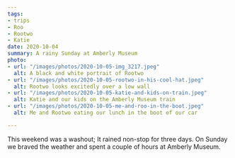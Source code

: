 ```yaml
---
tags:
- trips
- Roo
- Rootwo
- Katie
date: 2020-10-04
summary: A rainy Sunday at Amberly Museum
photo:
- url: "/images/photos/2020-10-05-img_3217.jpeg"
  alt: A black and white portrait of Rootwo
- url: "/images/photos/2020-10-05-rootwo-in-his-cool-hat.jpeg"
  alt: Rootwo looks excitedly over a low wall
- url: "/images/photos/2020-10-05-katie-and-kids-on-train.jpeg"
  alt: Katie and our kids on the Amberly Museum train
- url: "/images/photos/2020-10-05-me-and-roo-in-the-boot.jpeg"
  alt: Me and Rootwo eating our lunch in the boot of our car

---
```

This weekend was a washout; It rained non-stop for three days. On Sunday we braved the weather and spent a couple of hours at Amberly Museum. 